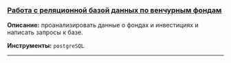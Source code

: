 ### <a href="https://github.com/OJhonny/Data-Analyst-Yandex.Practicum-/blob/main/Working_with_relational_database/%D0%A0%D0%B0%D0%B1%D0%BE%D1%82%D0%B0%20%D1%81%20%D1%80%D0%B5%D0%BB%D1%8F%D1%86%D0%B8%D0%BE%D0%BD%D0%BD%D0%BE%D0%B9%20%D0%B1%D0%B0%D0%B7%D0%BE%D0%B9%20%D0%B4%D0%B0%D0%BD%D0%BD%D1%8B%D1%85%20%D0%BF%D0%BE%20%D0%B2%D0%B5%D0%BD%D1%87%D1%83%D1%80%D0%BD%D1%8B%D0%BC%20%D1%84%D0%BE%D0%BD%D0%B4%D0%B0%D0%BC.ipynb" target="blank">Работа с реляционной базой данных по венчурным фондам</a>

**Описание:**
проанализировать данные о фондах и инвестициях и написать запросы к базе.

**Инструменты:**
`postgreSQL`
<hr>
